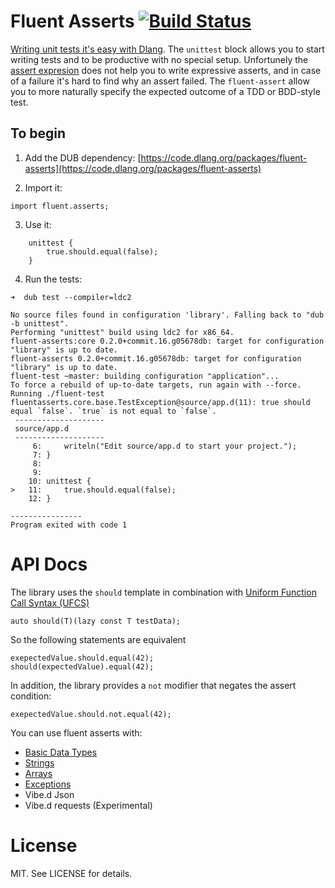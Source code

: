 # Fluent Asserts [![Build Status](https://travis-ci.org/gedaiu/fluent-asserts.svg?branch=master)](https://travis-ci.org/gedaiu/fluent-asserts)

[Writing unit tests it's easy with Dlang](https://dlang.org/spec/unittest.html). The `unittest` block allows you to start writing tests and to be productive with no special setup. Unfortunely the [assert expresion](https://dlang.org/spec/expression.html#AssertExpression) does not help you to write expressive asserts, and in case of a failure it's hard to find why an assert failed. The `fluent-assert` allow you to more naturally specify the expected outcome of a TDD or BDD-style test.

## To begin

1. Add the DUB dependency:
[https://code.dlang.org/packages/fluent-asserts](https://code.dlang.org/packages/fluent-asserts)

2. Import it:
```
import fluent.asserts;
```

3. Use it:
```
    unittest {
        true.should.equal(false);
    }
```

4. Run the tests:
```
➜  dub test --compiler=ldc2
```

```
No source files found in configuration 'library'. Falling back to "dub -b unittest".
Performing "unittest" build using ldc2 for x86_64.
fluent-asserts:core 0.2.0+commit.16.g05678db: target for configuration "library" is up to date.
fluent-asserts 0.2.0+commit.16.g05678db: target for configuration "library" is up to date.
fluent-test ~master: building configuration "application"...
To force a rebuild of up-to-date targets, run again with --force.
Running ./fluent-test 
fluentasserts.core.base.TestException@source/app.d(11): true should equal `false`. `true` is not equal to `false`.
 --------------------
 source/app.d
 --------------------
     6: 	writeln("Edit source/app.d to start your project.");
     7: }
     8: 
     9: 
    10: unittest {
>   11: 	true.should.equal(false);
    12: }

----------------
Program exited with code 1
```

# API Docs

The library uses the `should` template in combination with 
[Uniform Function Call Syntax (UFCS)](https://dlang.org/spec/function.html#pseudo-member)

```
auto should(T)(lazy const T testData);
```

So the following statements are equivalent

```
exepectedValue.should.equal(42);
should(expectedValue).equal(42);
```

In addition, the library provides a `not` modifier that negates the assert condition:

```
exepectedValue.should.not.equal(42);
```

You can use fluent asserts with:

- [Basic Data Types](api/basic.md)
- [Strings](api/strings.md)
- [Arrays](api/arrays.md)
- [Exceptions](api/exceptions.md)
- Vibe.d Json
- Vibe.d requests (Experimental)

# License

MIT. See LICENSE for details.